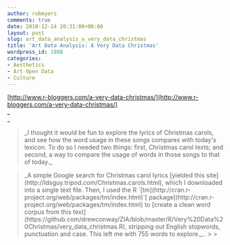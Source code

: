 ```yaml
---
author: robmyers
comments: true
date: 2010-12-24 20:31:08+00:00
layout: post
slug: art_data_analysis_a_very_data_christmas
title: 'Art Data Analysis: A Very Data Christmas'
wordpress_id: 1898
categories:
- Aesthetics
- Art Open Data
- Culture
---
```


[http://www.r-bloggers.com/a-very-data-christmas/](http://www.r-bloggers.com/a-very-data-christmas/)  
_  
_

<blockquote>_I thought it would be fun to explore
the lyrics of Christmas carols, and see how the word usage in these
songs compares with today's lexicon.  To do so I needed two things:
first, Christmas carol texts; and second, a way to compare the usage of
words in those songs to that of today._</blockquote>

<blockquote>_A simple Google search for Christmas carol lyrics [yielded this site](http://ldsguy.tripod.com/Christmas.carols.html), which I downloaded into a single text file.  Then, I used the R `[tm](http://cran.r-project.org/web/packages/tm/index.html)`[ package](http://cran.r-project.org/web/packages/tm/index.html) to [create a clean word corpus from this text](https://github.com/drewconway/ZIA/blob/master/R/Very%20Data%20Christmas/very_data_christmas.R), stripping out English stopwords, punctuation and case.  This left me with 755 words to explore._..
> 
> </blockquote>

  


